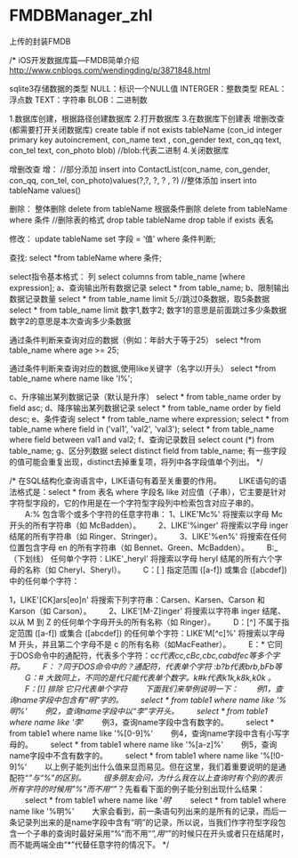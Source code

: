 # FMDBManager_zhl
上传的封装FMDB


/*
iOS开发数据库篇—FMDB简单介绍
http://www.cnblogs.com/wendingding/p/3871848.html

sqlite3存储数据的类型
NULL：标识一个NULL值
INTERGER：整数类型
REAL：浮点数
TEXT：字符串
BLOB：二进制数

1.数据库创建，根据路径创建数据库
2.打开数据库
3.在数据库下创建表 增删改查(都需要打开关闭数据库)
create table if not exists  tableName (con_id integer primary key  autoincrement, con_name text , con_gender text, con_qq text, con_tel text, con_photo blob)
//blob:代表二进制
4.关闭数据库


增删改查
增：
//部分添加
insert into ContactList(con_name, con_gender, con_qq, con_tel, con_photo)values(?,?, ?, ? , ?)
//整体添加
insert into tableName values()

删除：
整体删除 delete from tableName
根据条件删除 delete from tableName where 条件
//删除表的格式
drop table tableName
drop table if exists 表名

修改：
update tableName set 字段 = ‘值’ where 条件判断;

查找:
select *from tableName where 条件;

select指令基本格式：
列
select columns from table_name [where expression];
a、查询输出所有数据记录
select * from table_name;
b、限制输出数据记录数量
select * from table_name limit 5;//跳过0条数据，取5条数据
select * from table_name limit 数字1,数字2;
数字1的意思是前面跳过多少条数据
数字2的意思是本次查询多少条数据

通过条件判断来查询对应的数据（例如：年龄大于等于25）
select *from table_name where age >= 25;

通过条件判断来查询对应的数据,使用like关键字（名字以l开头）
select *from table_name where name like 'l%';


c、升序输出某列数据记录（默认是升序）
select * from table_name order by field asc;
d、降序输出某列数据记录
select * from table_name order by field desc;
e、条件查询
select * from table_name where expression;
select * from table_name where field in ('val1', 'val2', 'val3');
select * from table_name where field between val1 and val2;
f、查询记录数目
select count (*) from table_name;
g、区分列数据
select distinct field from table_name;
有一些字段的值可能会重复出现，distinct去掉重复项，将列中各字段值单个列出。
*/





/*
在SQL结构化查询语言中，LIKE语句有着至关重要的作用。
　　LIKE语句的语法格式是：select * from 表名 where 字段名 like 对应值（子串），它主要是针对字符型字段的，它的作用是在一个字符型字段列中检索包含对应子串的。
　　A:% 包含零个或多个字符的任意字符串： 1、LIKE'Mc%' 将搜索以字母 Mc 开头的所有字符串（如 McBadden）。
　　2、LIKE'%inger' 将搜索以字母 inger 结尾的所有字符串（如 Ringer、Stringer）。
　　3、LIKE'%en%' 将搜索在任何位置包含字母 en 的所有字符串（如 Bennet、Green、McBadden）。
　　B:_（下划线） 任何单个字符：LIKE'_heryl' 将搜索以字母 heryl 结尾的所有六个字母的名称（如 Cheryl、Sheryl）。
　　C：[ ] 指定范围 ([a-f]) 或集合 ([abcdef]) 中的任何单个字符：

1，LIKE'[CK]ars[eo]n' 将搜索下列字符串：Carsen、Karsen、Carson 和 Karson（如 Carson）。
　　2、LIKE'[M-Z]inger' 将搜索以字符串 inger 结尾、以从 M 到 Z 的任何单个字母开头的所有名称（如 Ringer）。
　　D：[^] 不属于指定范围 ([a-f]) 或集合 ([abcdef]) 的任何单个字符：LIKE'M[^c]%' 将搜索以字母 M 开头，并且第二个字母不是 c 的所有名称（如MacFeather）。
　　E：* 它同于DOS命令中的通配符，代表多个字符：c*c代表cc,cBc,cbc,cabdfec等多个字符。
　　F：？同于DOS命令中的？通配符，代表单个字符 :b?b代表brb,bFb等
　　G：# 大致同上，不同的是代只能代表单个数字。k#k代表k1k,k8k,k0k 。
　　F：[!] 排除 它只代表单个字符
　　下面我们来举例说明一下：
　　例1，查询name字段中包含有“明”字的。
　　select * from table1 where name like '%明%'
　　例2，查询name字段中以“李”字开头。
　　select * from table1 where name like '李*'
　　例3，查询name字段中含有数字的。
　　select * from table1 where name like '%[0-9]%'
　　例4，查询name字段中含有小写字母的。
　　select * from table1 where name like '%[a-z]%'
　　例5，查询name字段中不含有数字的。
　　select * from table1 where name like '%[!0-9]%'
　　以上例子能列出什么值来显而易见。但在这里，我们着重要说明的是通配符“*”与“%”的区别。
　　很多朋友会问，为什么我在以上查询时有个别的表示所有字符的时候用"%"而不用“*”？先看看下面的例子能分别出现什么结果：
　　select * from table1 where name like '*明*'
　　select * from table1 where name like '%明%'
　　大家会看到，前一条语句列出来的是所有的记录，而后一条记录列出来的是name字段中含有“明”的记录，所以说，当我们作字符型字段包含一个子串的查询时最好采用“%”而不用“*”,用“*”的时候只在开头或者只在结尾时，而不能两端全由“*”代替任意字符的情况下。
*/
